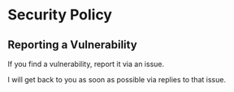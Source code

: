 # Security Policy

## Reporting a Vulnerability

If you find a vulnerability, report it via an issue.

I will get back to you as soon as possible via replies to that issue.
